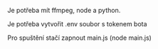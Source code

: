 Je potřeba mít ffmpeg, node a python.

Je potřeba vytvořit .env soubor s tokenem bota

Pro spuštění stačí zapnout main.js (node main.js)
